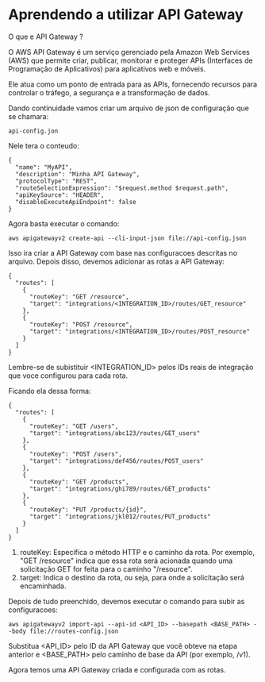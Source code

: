 # Aprendendo a utilizar API Gateway

O que e API Gateway ?

O AWS API Gateway é um serviço gerenciado pela Amazon Web Services (AWS) que permite criar, 
publicar, monitorar e proteger APIs (Interfaces de Programação de Aplicativos) 
para aplicativos web e móveis.

Ele atua como um ponto de entrada para as APIs, fornecendo recursos para controlar o tráfego, 
a segurança e a transformação de dados.

Dando continuidade vamos criar um arquivo de json de configuração que se chamara:

``api-config.jon``

Nele tera o conteudo:

```
{
  "name": "MyAPI",
  "description": "Minha API Gateway",
  "protocolType": "REST",
  "routeSelectionExpression": "$request.method $request.path",
  "apiKeySource": "HEADER",
  "disableExecuteApiEndpoint": false
}
```
Agora basta executar o comando:

``aws apigatewayv2 create-api --cli-input-json file://api-config.json``

Isso ira criar a API Gateway com base nas configuracoes descritas no arquivo. Depois disso,
devemos adicionar as rotas a API Gateway:

```
{
  "routes": [
    {
      "routeKey": "GET /resource",
      "target": "integrations/<INTEGRATION_ID>/routes/GET_resource"
    },
    {
      "routeKey": "POST /resource",
      "target": "integrations/<INTEGRATION_ID>/routes/POST_resource"
    }
  ]
}
```
Lembre-se de subistituir <INTEGRATION_ID> pelos IDs reais de integração que voce configurou
para cada rota.

Ficando ela dessa forma:

```
{
  "routes": [
    {
      "routeKey": "GET /users",
      "target": "integrations/abc123/routes/GET_users"
    },
    {
      "routeKey": "POST /users",
      "target": "integrations/def456/routes/POST_users"
    },
    {
      "routeKey": "GET /products",
      "target": "integrations/ghi789/routes/GET_products"
    },
    {
      "routeKey": "PUT /products/{id}",
      "target": "integrations/jkl012/routes/PUT_products"
    }
  ]
}
```
1. routeKey:  Especifica o método HTTP e o caminho da rota. Por exemplo, "GET /resource" indica 
que essa rota será acionada quando uma solicitação GET for feita para o caminho "/resource".
2. target:  Indica o destino da rota, ou seja, para onde a solicitação será encaminhada.


Depois de tudo preenchido, devemos executar o comando para subir as configuracoes:

``aws apigatewayv2 import-api --api-id <API_ID> --basepath <BASE_PATH> --body file://routes-config.json``

Substitua <API_ID> pelo ID da API Gateway que você obteve na etapa anterior e <BASE_PATH> pelo 
caminho de base da API (por exemplo, /v1).

Agora temos uma API Gateway criada e configurada com as rotas.
